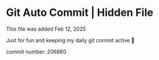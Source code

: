 # Git Auto Commit | Hidden File

This file was added Feb 12, 2025

Just for fun and keeping my daily git commit active 🤪

commit number: 206880
